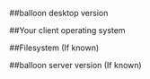 <!-- Please provide a description here. -->

<!-- Please provide information about your environement, you can leave this out if you are opening a feature request. -->

##balloon desktop version
<!-- version goes here: example: 0.0.29 -->

##Your client operating system
<!-- os name/version goes here, example: Ubuntu 16.04.3 LTS -->

##Filesystem (If known)
<!-- Filesystem, example: ext4 -->

##balloon server version (If known)
<!-- your version goes here, example: 1.0.8-rc3 -->

